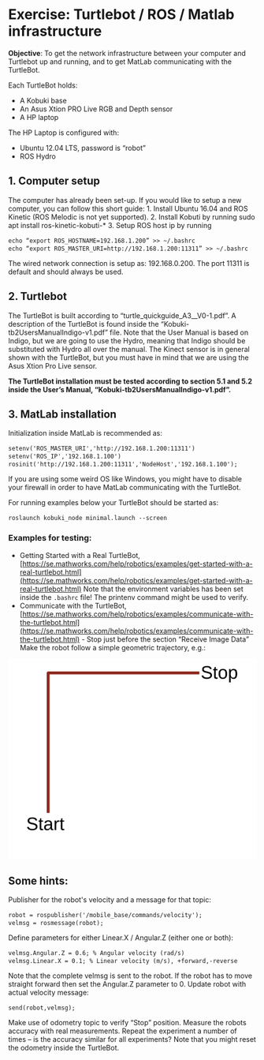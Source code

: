 # Exercise: Turtlebot / ROS / Matlab infrastructure

**Objective**: To get the network infrastructure between your computer and Turtlebot up and running, and to get MatLab communicating with the TurtleBot.

Each TurtleBot holds:
* A Kobuki base
* An Asus Xtion PRO Live RGB and Depth sensor
* A HP laptop

The HP Laptop is configured with:
* Ubuntu 12.04 LTS, password is “robot”
* ROS Hydro

## 1. Computer setup
The computer has already been set-up. If you would like to setup a new computer, you can follow this short guide: 
    1. Install Ubuntu 16.04 and ROS Kinetic (ROS Melodic is not yet supported). 
    2. Install Kobuti by running sudo apt install ros-kinetic-kobuti-*
    3. Setup ROS host ip by running 
```
echo “export ROS_HOSTNAME=192.168.1.200” >> ~/.bashrc
echo “export ROS_MASTER_URI=http://192.168.1.200:11311” >> ~/.bashrc
```

The wired network connection is setup as: 192.168.0.200. The port 11311 is default and should always be used.


## 2. Turtlebot

The TurtleBot is built according to “turtle_quickguide_A3__V0-1.pdf”. A description of the TurtleBot is found inside the “Kobuki-tb2UsersManualIndigo-v1.pdf” file. Note that the User Manual is based on Indigo, but we are going to use the Hydro, meaning that Indigo should be substituted with Hydro all over the manual.
The Kinect sensor is in general shown with the TurtleBot, but you must have in mind that we are using the Asus Xtion Pro Live sensor.

**The TurtleBot installation must be tested according to section 5.1 and 5.2 inside the User’s Manual, “Kobuki-tb2UsersManualIndigo-v1.pdf”.**

## 3. MatLab installation
Initialization inside MatLab is recommended as:
```
setenv('ROS_MASTER_URI','http://192.168.1.200:11311')
setenv('ROS_IP','192.168.1.100')
rosinit('http://192.168.1.200:11311','NodeHost','192.168.1.100');
```

If you are using some weird OS like Windows, you might have to disable your firewall in order to have MatLab communicating with the TurtleBot.

For running examples below your TurtleBot should be started as:
```
roslaunch kobuki_node minimal.launch --screen
```

### Examples for testing:													
* Getting Started with a Real TurtleBot, [https://se.mathworks.com/help/robotics/examples/get-started-with-a-real-turtlebot.html](https://se.mathworks.com/help/robotics/examples/get-started-with-a-real-turtlebot.html) Note that the environment variables has been set inside the `.bashrc` file! The printenv command might be used to verify.
* Communicate with the TurtleBot,
[https://se.mathworks.com/help/robotics/examples/communicate-with-the-turtlebot.html](https://se.mathworks.com/help/robotics/examples/communicate-with-the-turtlebot.html) - Stop just before the section “Receive Image Data”
Make the robot follow a simple geometric trajectory, e.g.:

![path](path.svg)

## Some hints:
Publisher for the robot's velocity and a message for that topic:
```
robot = rospublisher('/mobile_base/commands/velocity');
velmsg = rosmessage(robot);
```

Define parameters for either Linear.X / Angular.Z (either one or both):
```
velmsg.Angular.Z = 0.6;	% Angular velocity (rad/s)
velmsg.Linear.X = 0.1; % Linear velocity (m/s), +forward,-reverse
```

Note that the complete velmsg is sent to the robot. If the robot has to move straight forward then set the
Angular.Z parameter to 0.
Update robot with actual velocity message:
```
send(robot,velmsg);
```

Make use of odometry topic to verify “Stop” position. Measure the robots accuracy with real
measurements. Repeat the experiment a number of times – is the accuracy similar for all experiments?
Note that you might reset the odometry inside the TurtleBot.


